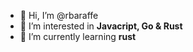 - 👋 Hi, I’m @rbaraffe
- 👀 I’m interested in **Javacript, Go & Rust**
- 🌱 I’m currently learning **rust**

<!---
rbaraffe/rbaraffe is a ✨ special ✨ repository because its `README.md` (this file) appears on your GitHub profile.
You can click the Preview link to take a look at your changes.
--->
